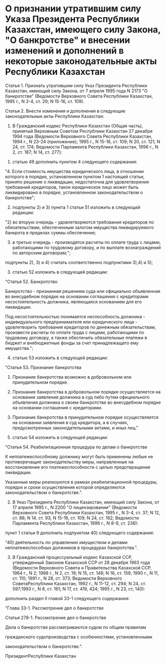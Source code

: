 # О признании утратившим силу Указа Президента Республики Казахстан, имеющего силу Закона, "О банкротстве" и внесении изменений и дополнений в некоторые законодательные акты Республики Казахстан

Статья 1. Признать утратившим силу Указ Президента Республики Казахстан, имеющий силу Закона, от 7 апреля 1995 года N 2173 "О банкротстве" (Ведомости Верховного Совета Республики Казахстан, 1995 г., N 3-4, ст. 29; N 15-16, ст. 109).

Статья 2. Внести изменения и дополнения в следующие законодательные акты Республики Казахстан:

1. В Гражданский кодекс Республики Казахстан (Общая часть), принятый Верховным Советом Республики Казахстан 27 декабря 1994 года (Ведомости Верховного Совета Республики Казахстан, 1994 г., N 23-24 (приложение); 1995 г., N 15-16, ст. 109; N 20, ст. 121; N 24, ст. 174; Ведомости Парламента Республики Казахстан, 1996 г., N 2, ст. 187; N 14, ст. 277):

1) статью 49 дополнить пунктом 4 следующего содержания:

"4. Если стоимость имущества юридического лица, в отношении которого в порядке, установленном пунктом 1 настоящей статьи, принято решение о ликвидации, недостаточна для удовлетворения требований кредиторов, такое юридическое лицо может быть ликвидировано в порядке, установленном законодательством о банкротстве";

2) подпункты 2) и 3) пункта 1 статьи 51 изложить в следующей редакции:

"2) во вторую очередь - удовлетворяются требования кредиторов по обязательствам, обеспеченным залогом имущества ликвидируемого банкрота в пределах суммы обеспечения;

3) в третью очередь - производятся расчеты по оплате труда с лицами, работающими по трудовому договору, и по выплате вознаграждений по авторским договорам;";

подпункты 2), 3) и 4) считать соответственно подпунктами 3),4) и 5);

3) статью 52 изложить в следующей редакции:

"Статья 52. Банкротство

Банкротство - признанная решением суда или официально объявленная во внесудебном порядке на основании соглашения с кредиторами несостоятельность должника, являющаяся основанием для его ликвидации.

Под несостоятельностью понимается неспособность должника - индивидуального предпринимателя или юридического лица - удовлетворить требования кредиторов по денежным обязательствам, произвести расчеты по оплате труда с лицами, работающими по трудовому договору, а также обеспечить обязательные платежи в бюджет и внебюджетные фонды за счет принадлежащего ему имущества.";

4) статью 53 изложить в следующей редакции:

"Статья 53. Признание банкротства

1. Признание банкротства возможно в добровольном или принудительном порядке.

2. Признание банкротства в добровольном порядке осуществляется на основании заявления должника в суд либо путем официального объявления должника о своем банкротстве во внесудебном порядке на основании соглашения с кредиторами.

3. Признание банкротства в принудительном порядке осуществляется на основании заявления в суд кредитора, а в случаях, предусмотренных законодательными актами, и иных лиц."

5) статью 54 изложить в следующей редакции:

"Статья 54. Реабилитационная процедура по делам о банкротстве

К неплатежеспособному должнику могут быть применены любые не противоречащие законодательству меры, направленные на восстановление его платежеспособности с целью предотвращения ликвидации.

Указанные меры реализуются в рамках реабилитационной процедуры, порядок и сроки осуществления которой определяются законодательством о банкротстве.".

2. В Указ Президента Республики Казахстан, имеющий силу Закона, от 17 апреля 1995 г., N 2200 "О лицензировании" (Ведомости Верховного Совета Республики Казахстан, 1995 г., N 3-4, ст. 37; N 12, ст. 88; N 14. ст. 93; N 15-16, ст. 109; N 24, ст. 162; Ведомости Парламента Республики Казахстан, 1996 г., N 8-9, ст. 236):

пункт 1 статьи 9 дополнить подпунктом 40) следующего содержания:

"40) деятельность по управлению имуществом и делами неплатежеспособных должников в процедурах банкротства.".

3. В Гражданский процессуальный кодекс Казахской ССР, утвержденный Законом Казахской ССР от 28 декабря 1963 года (Ведомости Верховного Совета и Правительства Казахской ССР, 1964 г., N 2; 1988 г., N 2, ст. 19; N 15, ст. 148; N 16, ст. 159; 1990 г., N 11, ст. 110; 1991 г., N 28, ст. 373; Ведомости Верховного СоветаРеспублики Казахстан, 1992 г., N 11-12, ст. 294; N 24, ст. 597;1993 г., N 8, ст. 161; N 17, ст. 419, 424; 1995 г., N 23, ст, 140):

дополнить раздел II главой 33-1 следующего содержания:

"Глава 33-1. Рассмотрение дел о банкротстве

Статья 278-1. Рассмотрение дел о банкротстве

Дела о банкротстве рассматриваются судом по общим правилам

гражданского судопроизводства с особенностями, установленными

законодательством о банкротстве.".

ПрезидентРеспублики Казахстан

